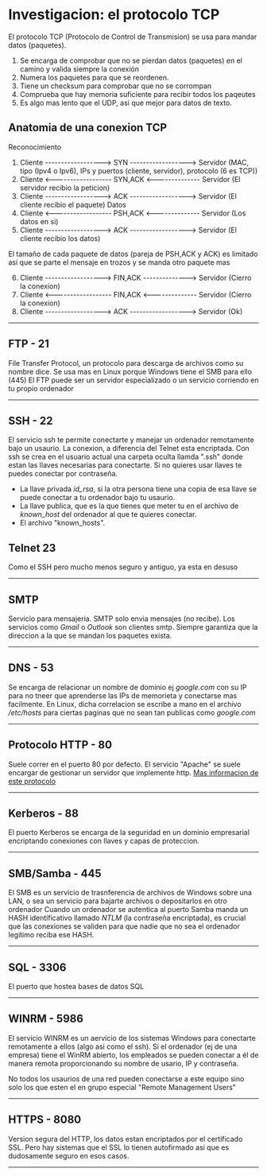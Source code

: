 # Investigacion: el protocolo TCP

El protocolo TCP (Protocolo de Control de Transmision) se usa para mandar datos (paquetes). 

1. Se encarga de comprobar que no se pierdan datos (paquetes) en el camino y valida siempre la conexión
2. Numera los paquetes para que se reordenen.
3. Tiene un checksum para comprobar que no se corrompan
4. Comprueba que hay memoria suficiente para recibir todos los paqeutes
5. Es algo mas lento que el UDP, asi que mejor para datos de texto.


## Anatomia de una conexion TCP

Reconocimiento
1. Cliente    ------------------> SYN ------------------>  Servidor    (MAC, tipo (Ipv4 o Ipv6), IPs y puertos (cliente, servidor), protocolo (6 es TCP))
2. Cliente    <------------------ SYN,ACK <--------------  Servidor    (El servidor recibio la peticion)
3. Cliente    ------------------> ACK ------------------>  Servidor    (El cliente recibio el paquete)
Datos
4. Cliente    <------------------ PSH,ACK <--------------  Servidor    (Los datos en si)
5. Cliente    ------------------> ACK ------------------>  Servidor    (El cliente recibio los datos)

El tamaño de cada paquete de datos (pareja de PSH,ACK y ACK) es limitado asi que se parte el mensaje en trozos y se manda otro paquete mas

6. Cliente    ------------------> FIN,ACK -------------->  Servidor    (Cierro la conexion)
4. Cliente    <------------------ FIN,ACK <--------------  Servidor    (Cierro la conexion)
5. Cliente    ------------------> ACK ------------------>  Servidor    (Ok)

------------------------------------------------------------

## FTP - 21
File Transfer Protocol, un protocolo para descarga de archivos como su nombre dice. Se usa mas en Linux porque Windows tiene el SMB para ello (445) 
El FTP puede ser un servidor especializado o un servicio corriendo en tu propio ordenador

------------------------------------------------------------

## SSH - 22 
El servicio ssh te permite conectarte y manejar un ordenador remotamente bajo un usaurio. La conexion, a diferencia del Telnet esta encriptada.
Con ssh se crea en el usuario actual una carpeta oculta llamda ".ssh" donde estan las llaves necesarias para conectarte. Si no quieres usar llaves te puedes 
conectar por contraseña.

- La llave privada *id_rsa*, si la otra persona tiene una copia de esa llave se puede conectar a tu ordenador bajo tu usaurio.
- La llave publica, que es la que tienes que meter tu en el archivo de *known_host* del ordenador al que te quieres conectar.
- El archivo "known_hosts".

## Telnet 23
Como el SSH pero mucho menos seguro y antiguo, ya esta en desuso

------------------------------------------------------------

## SMTP
Servicio para mensajeria. SMTP solo envia mensajes (no recibe). Los servicios como *Gmail* o *Outlook* son clientes smtp. Siempre garantiza que la direccion
a la que se mandan los paquetes exista.

------------------------------------------------------------

## DNS - 53
Se encarga de relacionar un nombre de dominio ej *google.com* con su IP para no tneer que aprenderse las IPs de memorieta y conectarse mas facilmente. 
En Linux, dicha correlacion se escribe a mano en el archivo */etc/hosts* para ciertas paginas que no sean tan publicas como *google.com*

------------------------------------------------------------

## Protocolo HTTP - 80
Suele correr en el puerto 80 por defecto.
El servicio "Apache" se suele encargar de gestionar un servidor que implemente http.
[Mas informacion de este protocolo](https://github.com/CUCUxii/Informatica/blob/main/Web/Protocolo_http.md)

------------------------------------------------------------

## Kerberos - 88
El puerto Kerberos se encarga de la seguridad en un dominio empresarial encriptando conexiones con llaves y capas de proteccion.

------------------------------------------------------------

## SMB/Samba - 445 
El SMB es un servicio de trasnferencia de archivos de Windows sobre una LAN, o sea un servicio para bajarte archivos o depositarlos en otro ordenador
Cuando un ordenador se autentica al puerto Samba manda un HASH identificativo llamado *NTLM* (la contraseña encriptada), es crucial que las conexiones se validen
para que nadie que no sea el ordenador legitimo reciba ese HASH.

------------------------------------------------------------

## SQL - 3306
El puerto que hostea bases de datos SQL

------------------------------------------------------------

## WINRM - 5986
El servicio WINRM es un aervicio de los sistemas Windows para conectarte remotamente a ellos (algo asi como el ssh).
Si el ordenador (ej de una empresa) tiene el WinRM abierto, los empleados se pueden conectar a él de manera remota proporcionando su nombre de usario,
IP y contraseña.

No todos los usaurios de una red pueden conectarse a este equipo sino solo los que esten el en grupo especial "Remote Management Users"

------------------------------------------------------------

## HTTPS - 8080
Version segura del HTTP, los datos estan encriptados por el certificado SSL. Pero hay sistemas que el SSL lo tienen autofirmado asi que es dudosamente seguro en esos
casos.

------------------------------------------------------------




